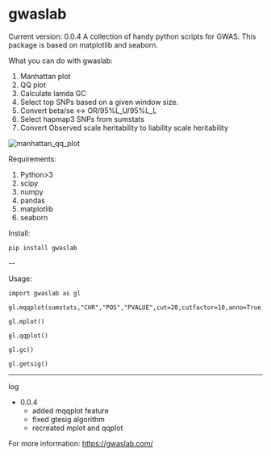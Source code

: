 # gwaslab
Current version: 0.0.4
A collection of handy python scripts for GWAS. This package is based on matplotlib and seaborn.

What you can do with gwaslab:
1. Manhattan plot
2. QQ plot
3. Calculate lamda GC
4. Select top SNPs based on a given window size.
5. Convert beta/se <-> OR/95%L_U/95%L_L
6. Select hapmap3 SNPs from sumstats
7. Convert Observed scale heritability to liability scale heritability 

![manhattan_qq_plot](https://user-images.githubusercontent.com/40289485/154832769-eddaf72e-9664-4f33-86e9-199e8fe92e56.png)

Requirements:
1. Python>3
2. scipy
3. numpy
4. pandas
5. matplotlib
6. seaborn

Install:
```
pip install gwaslab
```
--

Usage:

```
import gwaslab as gl

gl.mqqplot(sumstats,"CHR","POS","PVALUE",cut=20,cutfactor=10,anno=True,verbose=True,save=True,title="gwaslab")

gl.mplot()

gl.qqplot()

gl.gc()

gl.getsig()
```

--------------------------
log
- 0.0.4  
  -  added mqqplot feature
  -  fixed gtesig algorithm
  -  recreated mplot and qqplot

For more information: 
https://gwaslab.com/
